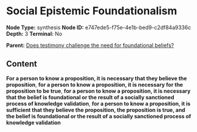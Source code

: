# Social Epistemic Foundationalism

**Node Type:** synthesis
**Node ID:** e747ede5-f75e-4e1b-bed9-c2df84a9336c
**Depth:** 3
**Terminal:** No

**Parent:** [Does testimony challenge the need for foundational beliefs?](does-testimony-challenge-the-need-for-foundational-beliefs.md)

## Content

**For a person to know a proposition, it is necessary that they believe the proposition**, **for a person to know a proposition, it is necessary for the proposition to be true**, **for a person to know a proposition, it is necessary that the belief is foundational or the result of a socially sanctioned process of knowledge validation**, **for a person to know a proposition, it is sufficient that they believe the proposition, the proposition is true, and the belief is foundational or the result of a socially sanctioned process of knowledge validation**
